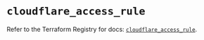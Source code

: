 # `cloudflare_access_rule`

Refer to the Terraform Registry for docs: [`cloudflare_access_rule`](https://registry.terraform.io/providers/cloudflare/cloudflare/5.4.0/docs/resources/access_rule).
